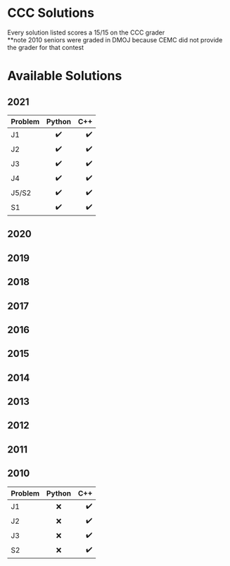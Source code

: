 # CCC Solutions
Every solution listed scores a 15/15 on the CCC grader
<br>
**note 2010 seniors were graded in DMOJ because CEMC did not provide the grader for that contest
# Available Solutions
## 2021
| Problem           | Python   | C++   |
| :---------------- | :------: | ----: |
|J1|✔️|✔️|
|J2|✔️|✔️|
|J3|✔️|✔️|
|J4|✔️|✔️|
|J5/S2|✔️|✔️|
|S1|✔️|✔️|
## 2020
## 2019
## 2018
## 2017
## 2016
## 2015
## 2014
## 2013
## 2012
## 2011
## 2010
| Problem           | Python   | C++   |
| :---------------- | :------: | ----: |
|J1|❌|✔️|
|J2|❌|✔️|
|J3|❌|✔️|
|S2|❌|✔️|
